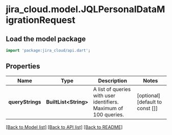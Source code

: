 # jira_cloud.model.JQLPersonalDataMigrationRequest

## Load the model package
```dart
import 'package:jira_cloud/api.dart';
```

## Properties
Name | Type | Description | Notes
------------ | ------------- | ------------- | -------------
**queryStrings** | **BuiltList&lt;String&gt;** | A list of queries with user identifiers. Maximum of 100 queries. | [optional] [default to const []]

[[Back to Model list]](../README.md#documentation-for-models) [[Back to API list]](../README.md#documentation-for-api-endpoints) [[Back to README]](../README.md)



